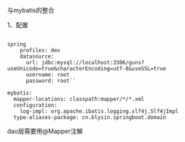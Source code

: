 与mybatis的整合

1、配置

````thymeleafexpressions

spring
    profiles: dev
    datasource:
      url: jdbc:mysql://localhost:3306/guns?useUnicode=true&characterEncoding=utf-8&useSSL=true
      username: root
      password: root``
      
mybatis:
  mapper-locations: classpath:mapper/*/*.xml
  configuration:
    log-impl: org.apache.ibatis.logging.slf4j.Slf4jImpl
  type-aliases-package: cn.blysin.springboot.domain
````

dao层需要用@Mapper注解